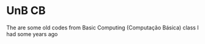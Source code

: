 # UnB CB

The are some old codes from Basic Computing (Computação Básica) class I had some years ago
